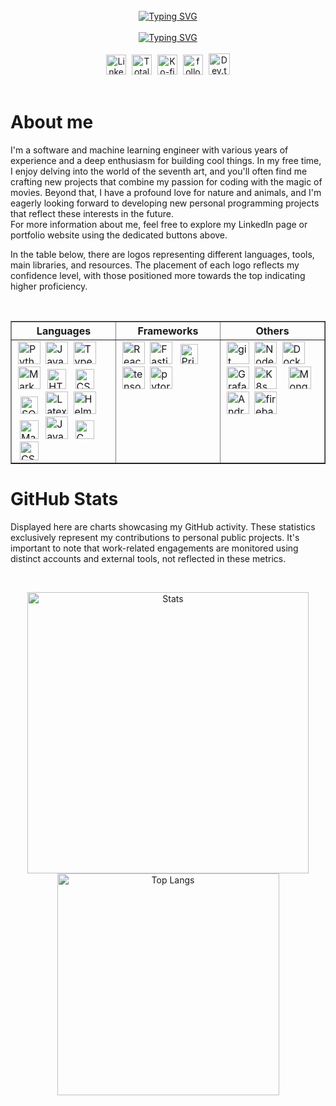 <br />
<div
  src="https://cdn.pixabay.com/animation/2023/03/19/02/34/02-34-11-741_512.gif"
  width="100%"
  align="center"
  height="220px"
>
  <div>
    <a href="https://git.io/typing-svg"
      ><img
        longdesc="https://cdn.pixabay.com/animation/2023/03/19/02/34/02-34-11-741_512.gif"
        src="https://readme-typing-svg.demolab.com?font=Fira+Code&weight=700&size=25&pause=200&center=true&vCenter=true&repeat=false&random=false&lines=Hi+There!+;I+am+Edoardo+Gruppi"
        alt="Typing SVG"
        class="header-title"
    /></a>
    <br />
    <br />
    <a href="https://git.io/typing-svg"
      ><img
        src="https://readme-typing-svg.demolab.com?font=Fira+Code&pause=200&center=true&vCenter=true&random=true&width=435&lines=7%2B+years+of+coding+experience;2%2B+years+of+working+experience;Software+and+ML+engineer;Enthusiast+of+the+Seventh+Art&size=22"
        alt="Typing SVG"
    /></a>
  </div>
</div>
<br />
<div align="center">
  <a href="https://www.linkedin.com/in/edoardogruppi/"
    ><img
      height="32px"
      alt="LinkedIn"
      title="LinkedIn"
      src="https://cdn-icons-png.flaticon.com/512/3536/3536505.png"
  /></a>
  <a href="https://github.com/EdoardoGruppi">
    <img
      alt="Total stars"
      hspace="5px"
      height="32px"
      title="Total stars on GitHu height: 31px"
      src="https://custom-icon-badges.demolab.com/github/stars/EdoardoGruppi?color=55960c&style=for-the-badge&labelColor=488207&logo=star"
  /></a>
  <a href="https://www.buymeacoffee.com/edoardogruppi"
    ><img
      height="32px"
      alt="Ko-fi"
      title="Buy me a coffee"
      src="https://cdn.buymeacoffee.com/buttons/default-orange.png"
  /></a>
  <a href="https://github.com/EdoardoGruppi?tab=followers">
    <img
      alt="followers"
      hspace="5px"
      height="32px"
      title="Follow me on Githu height: 31px"
      src="https://custom-icon-badges.demolab.com/github/followers/EdoardoGruppi?color=236ad3&labelColor=1155ba&style=for-the-badge&logo=person-add&label=Followers&logoColor=white"
  /></a>
  <a href="https://edoardogruppi.github.io/Portfolio/"
    ><img
      height="34px"
      alt="Dev.to"
      title="Edoardo Gruppi Portfolio"
      src="https://cdn-icons-png.flaticon.com/128/3476/3476457.png"
  /></a>
</div>
<br />

# About me

I'm a software and machine learning engineer with various years of experience and a deep enthusiasm for building cool things. In my free time, I enjoy delving into the world of the seventh art, and you'll often find me crafting new projects that combine my passion for coding with the magic of movies. Beyond that, I have a profound love for nature and animals, and I'm eagerly looking forward to developing new personal programming projects that reflect these interests in the future.<br>
For more information about me, feel free to explore my LinkedIn page or portfolio website using the dedicated buttons above.

In the table below, there are logos representing different languages, tools, main libraries, and resources. The placement of each logo reflects my confidence level, with those positioned more towards the top indicating higher proficiency.

<br>
<table width="100%" border="1px solid #ccc">
  <tr>
    <th border="1px solid #ccc" width="33.33%">Languages</th>
    <th border="1px solid #ccc" width="33.33%">Frameworks</th>
    <th border="1px solid #ccc" width="33.33%">Others</th>
  </tr>
  <tr>
    <td border="1px solid #ccc">
      <a href="https://www.python.org" target="_blank"
        ><img
          alt="Python"
          height="36px"
          width="36px"
          hspace="2px"
          src="https://raw.githubusercontent.com/rahul-jha98/github_readme_icons/main/language_and_tools/square/python/python.svg"
      /></a>
      <a
        href="https://developer.mozilla.org/en-US/docs/Web/JavaScript"
        target="_blank"
      >
        <img
          alt="JavaScript"
          height="36px"
          width="36px"
          hspace="2px"
          src="https://raw.githubusercontent.com/rahul-jha98/github_readme_icons/main/language_and_tools/square/javascript/javascript.svg"
      /></a>
      <a href="https://www.typescriptlang.org/" target="_blank"
        ><img
          alt="Typescirpt"
          height="36px"
          width="36px"
          hspace="2px"
          src="https://raw.githubusercontent.com/rahul-jha98/github_readme_icons/main/language_and_tools/square/typescript/typescript.svg"
      /></a>
      <a href="https://www.markdownguide.org/" target="_blank"
        ><img
          alt="MarkDown"
          width="36px"
          hspace="2px"
          src="https://user-images.githubusercontent.com/48513387/189547224-729131cd-7cfb-43aa-878b-1769429cc6df.png"
      /></a>
      <a
        href="https://developer.mozilla.org/en-US/docs/Web/HTML"
        target="_blank"
        ><img
          alt="HTML"
          height="32px"
          width="30px"
          hspace="5px"
          src="https://user-images.githubusercontent.com/48513387/189547265-746a30dd-53e9-46ba-ab5c-9bbf514d4cab.png"
      /></a>
      <a href="https://developer.mozilla.org/en-US/docs/Web/CSS" target="_blank"
        ><img
          alt="CSS"
          height="32px"
          width="30px"
          hspace="5px"
          src="https://user-images.githubusercontent.com/48513387/189547185-d736d668-ebc9-41d4-9b17-ebf95132e187.png"
      /></a>
      <a href="https://en.wikipedia.org/wiki/SQL" target="_blank"
        ><img
          alt="SQL"
          height="28px"
          width="28px"
          hspace="6px"
          src="https://github.com/EdoardoGruppi/Watch_Movies/assets/48513387/012b424a-3869-4184-8d9c-6c220c3ae730"
      /></a>
      <a href="https://www.latex-project.org/" target="_blank"
        ><img
          alt="Latex"
          height="36px"
          width="36px"
          hspace="2px"
          src="https://www.latex-project.org/about/logos/latex-project-logo_288x288.svg"
      /></a>
      <a href="https://helm.sh/" target="_blank"
        ><img
          alt="Helm"
          height="36px"
          width="36px"
          hspace="2px"
          src="https://helm.sh/img/helm.svg"
      /></a>
      <a href="https://it.mathworks.com/products/matlab.html" target="_blank"
        ><img
          alt="MatLab"
          height="30px"
          width="30px"
          hspace="5px"
          src="https://user-images.githubusercontent.com/48513387/189547323-a925274d-deea-42be-8711-bc821a34bfe7.png"
      /></a>
      <a href="https://www.java.com" target="_blank"
        ><img
          alt="Java"
          height="36px"
          width="36px"
          hspace="2px"
          src="https://raw.githubusercontent.com/rahul-jha98/github_readme_icons/main/language_and_tools/square/java/java.svg"
      /></a>
      <a href="https://devdocs.io/c/" target="_blank"
        ><img
          alt="C"
          height="30px"
          width="30px"
          hspace="5px"
          src="https://user-images.githubusercontent.com/48513387/189547147-8b62c4d5-d857-47dd-a285-7d79df1b5e78.png"
      /></a>
      <a
        href="https://dotnet.microsoft.com/en-us/languages/csharp"
        target="_blank"
        ><img
          alt="CSharp"
          height="30px"
          width="30px"
          hspace="5px"
          src="https://user-images.githubusercontent.com/48513387/189547166-0c851752-3b56-4585-8a54-dfd48a9ee52c.png"
      /></a>
    </td>
    <td valign="top">
      <a href="https://reactjs.org/" target="_blank">
        <img
          alt="React"
          height="36px"
          width="36px"
          hspace="2px"
          src="https://raw.githubusercontent.com/rahul-jha98/github_readme_icons/main/language_and_tools/square/react/react.svg"
      /></a>
      <a href="https://fastify.dev/" target="_blank">
        <img
          alt="Fastify"
          height="36px"
          width="36px"
          hspace="2px"
          src="https://github.com/EdoardoGruppi/Watch_Movies/assets/48513387/ce8d6ae6-cf76-4aa6-a96b-6ed423bec192"
      /></a>
      <a href="https://www.prisma.io/" target="_blank">
        <img
          alt="Prisma"
          height="32px"
          width="28px"
          hspace="6px"
          src="https://github.com/EdoardoGruppi/Watch_Movies/assets/48513387/2d7d2942-9615-46d1-b180-0dcd0757280c"
      /></a>
      <a href="https://www.tensorflow.org" target="_blank">
        <img
          src="https://raw.githubusercontent.com/rahul-jha98/github_readme_icons/main/language_and_tools/square/tensorflow/tensorflow.svg"
          alt="tensorflow"
          height="36px"
          width="36px"
          hspace="2px"
      /></a>
      <a href="https://pytorch.org/" target="_blank">
        <img
          src="https://raw.githubusercontent.com/rahul-jha98/github_readme_icons/main/language_and_tools/square/pytorch/pytorch.svg"
          alt="pytorch"
          height="36px"
          width="36px"
          hspace="2px"
      /></a>
    </td>
    <td valign="top">
      <a href="https://git-scm.com/" target="_blank">
        <img
          src="https://raw.githubusercontent.com/rahul-jha98/github_readme_icons/main/language_and_tools/square/git-scm/git-scm.svg"
          alt="git"
          height="36px"
          width="36px"
          hspace="2px"
      /></a>
      <a href="https://nodejs.org" target="_blank"
        ><img
          alt="Node.js"
          height="36px"
          width="36px"
          hspace="2px"
          src="https://raw.githubusercontent.com/rahul-jha98/github_readme_icons/main/language_and_tools/square/node/node.svg"
      /></a>
      <a href="https://www.mongodb.com/" target="_blank"
        ><img
          alt="Docker"
          width="36px"
          hspace="2px"
          src="https://github.com/EdoardoGruppi/Drug_Design_Models/assets/48513387/bf62dedd-207b-47a4-a26c-502cbdf8017f"
      /></a>
      <a href="https://grafana.com/" target="_blank">
        <img
          alt="Grafana"
          height="36px"
          width="36px"
          hspace="2px"
          src="https://upload.wikimedia.org/wikipedia/commons/a/a1/Grafana_logo.svg"
      /></a>
      <a href="https://kubernetes.io/" target="_blank">
        <img
          alt="K8s"
          height="36px"
          width="36px"
          hspace="2px"
          src="https://github.com/EdoardoGruppi/Watch_Movies/assets/48513387/bfa1bb65-93e1-407f-a276-4ad3ec7ea9cc"
      /></a>
      <a href="https://www.mongodb.com/" target="_blank">
        <img
          alt="MongoDB"
          height="36px"
          height="28px"
          hspace="12px"
          src="https://user-images.githubusercontent.com/48513387/189546246-2b6bc732-80d3-484a-86dd-1b205e3f77eb.png"
      /></a>
      <a href="https://developer.android.com" target="_blank">
        <img
          alt="Android"
          height="36px"
          width="36px"
          hspace="2px"
          src="https://raw.githubusercontent.com/rahul-jha98/github_readme_icons/main/language_and_tools/square/android/android.svg"
      /></a>
      <a href="https://firebase.google.com/" target="_blank">
        <img
          src="https://raw.githubusercontent.com/rahul-jha98/github_readme_icons/main/language_and_tools/square/firebase/firebase.svg"
          alt="firebase"
          height="36px"
          width="36px"
          hspace="2px"
        />
      </a>
    </td>
  </tr>
</table>

# GitHub Stats

Displayed here are charts showcasing my GitHub activity. These statistics exclusively represent my contributions to personal public projects. It's important to note that work-related engagements are monitored using distinct accounts and external tools, not reflected in these metrics.

<br>
<p align="center">
  <img
    src="https://github-readme-stats.vercel.app/api?username=EdoardoGruppi&include_all_commits=True&show_icons=True&theme=dark&hide_title=True#)"
    alt="Stats"
    width="450px"
  />
  <img
    src="https://github-readme-stats.vercel.app/api/top-langs/?username=EdoardoGruppi&theme=dark&layout=compact&langs_count=6&hide_title=True#"
    alt="Top Langs"
    width="355px"
  />
</p>

